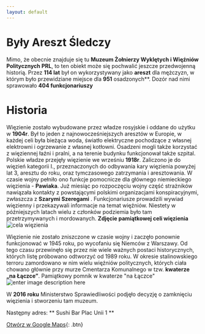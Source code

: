 ```yaml
---
layout: default
---
```

# Były Areszt Śledczy
Mimo, że obecnie znajduje się tu **Muzeum Żołnierzy Wyklętych i Więźniów Politycznych PRL**, to ten obiekt może się pochwalić jeszcze przedwojenną historią. Przez **114 lat** był on wykorzystywany jako **areszt** dla mężczyzn, w którym było przewidziane miejsce dla **951** osadzonych**. Dozór nad nimi sprawowało **404 funkcjonariuszy**

# Historia
Więzienie zostało wybudowane przez władze rosyjskie i oddane do użytku w **1904r**. Był to jeden z najnowocześniejszych aresztów w Europie, w każdej celi była bieżąca woda, światło elektryczne pochodzące z własnej elektrowni i ogrzewanie z własnej kotłowni. Osadzeni mogli także korzystać z więziennej łaźni i pralni, a na terenie budynku funkcjonował także szpital.
Polskie władze przejęły więzienie we wrześniu **1918r**. Zaliczono je do więzień kategorii I., przeznaczonych do odbywania kary więzienia powyżej lat 3, aresztu do roku, oraz tymczasowego zatrzymania i aresztowania.
W czasie wojny pełniło ono funkcje pomocnicze dla głównego niemieckiego więzienia - **Pawiaka**. Już miesiąc po rozpoczęciu wojny część strażników nawiązała kontakty z powstającymi polskimi organizacjami konspiracyjnymi, zwłaszcza z **Szarymi Szeregami** . Funkcjonariusze prowadzili wywiad więzienny i przekazywali informacje na temat więźniów. Niestety w późniejszych latach wielu z członków podziemia było tam przetrzymywanych i mordowanych.
**Zdjęcie pamiątkowej celi więzienia**
![cela więzienia](https://upload.wikimedia.org/wikipedia/commons/3/3c/Muzeum_%C5%BBo%C5%82nierzy_Wykl%C4%99tych_i_Wi%C4%99%C5%BAni%C3%B3w_Politycznych_PRL_%281%29.JPG)

Więzienie nie zostało zniszczone w czasie wojny i zaczęło ponownie funkcjonować w 1945 roku, po wycofaniu się Niemców z Warszawy. Od tego czasu przewinęło się przez nie wiele ważnych postaci historycznych, których listę próbowano odtworzyć od 1989 roku. W okresie stalinowskiego terroru zamordowano w nim wielu więźniów politycznych, których ciała chowano głównie przy murze Cmentarza Komunalnego w tzw. **kwaterze „na Łączce”**.
Pamiątkowy pomnik w kwaterze "na Łączce"
![enter image description here](https://upload.wikimedia.org/wikipedia/commons/e/e0/Kwatera_na_laczce_pomnik.jpg)

W **2016 roku** Ministerstwo Sprawiedliwości podjęło decyzję o zamknięciu więzienia i stworzeniu tam muzeum.


Następny adres: ** Sushi Bar Plac Unii 1 **


[Otwórz w Google Maps](https://www.google.com/maps/dir//''/@52.2081926,20.9932724,14z/data=!4m8!4m7!1m0!1m5!1m1!1s0x471eccde02025e2b:0x600d0c8fc88233ba!2m2!1d21.021045!2d52.2133129){: .btn}


